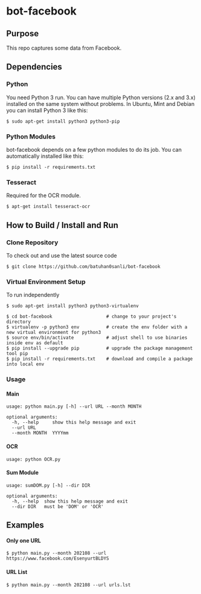 # bot-facebook
## Purpose
This repo captures some data from Facebook.

## Dependencies
### Python
You need Python 3 run. You can have multiple Python versions (2.x and 3.x) installed on the same system without problems. In Ubuntu, Mint and Debian you can install Python 3 like this:
```
$ sudo apt-get install python3 python3-pip
```

### Python Modules
bot-facebook depends on a few python modules to do its job. You can automatically installed like this:
```
$ pip install -r requirements.txt
```

### Tesseract
Required for the OCR module.
```
$ apt-get install tesseract-ocr
```


## How to Build / Install and Run
### Clone Repository
To check out and use the latest source code
```
$ git clone https://github.com/batuhan0sanli/bot-facebook
```

### Virtual Environment Setup
To run independently
```
$ sudo apt-get install python3 python3-virtualenv
```
```
$ cd bot-facebook                    # change to your project's directory
$ virtualenv -p python3 env          # create the env folder with a new virtual environment for python3
$ source env/bin/activate            # adjust shell to use binaries inside env as default
$ pip install --upgrade pip          # upgrade the package management tool pip
$ pip install -r requirements.txt    # download and compile a package into local env
```

### Usage
#### Main
```
usage: python main.py [-h] --url URL --month MONTH

optional arguments:
  -h, --help     show this help message and exit
  --url URL
  --month MONTH  YYYYmm
```

#### OCR
```
usage: python OCR.py
```

#### Sum Module
```
usage: sumDOM.py [-h] --dir DIR

optional arguments:
  -h, --help  show this help message and exit
  --dir DIR   must be 'DOM' or 'OCR'
```
## Examples
#### Only one URL
```
$ python main.py --month 202108 --url https://www.facebook.com/EsenyurtBLDYS
```

#### URL List
```
$ python main.py --month 202108 --url urls.lst
```
